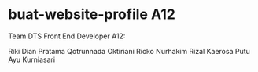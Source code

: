 # buat-website-profile A12
Team DTS Front End Developer A12:

Riki Dian Pratama
Qotrunnada Oktiriani
Ricko Nurhakim
Rizal Kaerosa
Putu Ayu Kurniasari
